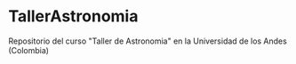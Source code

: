TallerAstronomia
================

Repositorio del curso "Taller de Astronomia" en la Universidad de los Andes (Colombia)
